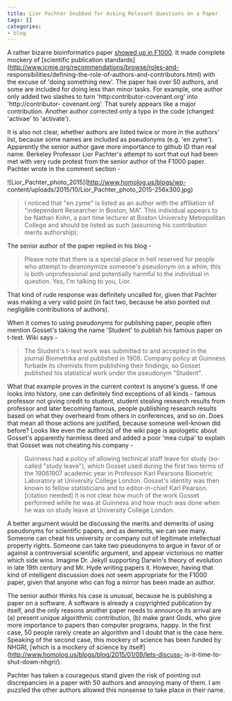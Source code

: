 ```yaml
---
title: Lior Pachter Snubbed for Asking Relevant Questions on a Paper
tags: []
categories:
- blog
---
```

A rather bizarre bioinformatics paper [showed up in
F1000](http://f1000research.com/articles/4-900/v1). It made complete mockery
of [scientific publication
standards](http://www.icmje.org/recommendations/browse/roles-and-
responsibilities/defining-the-role-of-authors-and-contributors.html) with the
excuse of 'doing something new'. The paper has over 50 authors, and some are
included for doing less than minor tasks. For example, one author only added
two slashes to turn 'http:contributor-covenant.org' into 'http://contributor-
covenant.org'. That surely appears like a major contribution. Another author
corrected only a typo in the code (changed 'activae' to 'activate').
<!--more-->

It is also not clear, whether authors are listed twice or more in the authors'
list, because some names are included as pseudonyms (e.g. 'en zyme').
Apparently the senior author gave more importance to github ID than real name.
Berkeley Professor Lior Pachter's attempt to sort that out had been met with
very rude protest from the senior author of the F1000 paper. Pachter wrote in
the comment section -

![Lior_Pachter_photo_2015](http://www.homolog.us/blogs/wp-
content/uploads/2015/10/Lior_Pachter_photo_2015-256x300.jpg)

> I noticed that "en zyme" is listed as an author with the affiliation of
"independent Researcher in Boston, MA". This individual appears to be Nathan
Kohn, a part time lecturer at Boston University Metropolitan College and
should be listed as such (assuming his contribution merits authorship).

The senior author of the paper replied in his blog -

> Please note that there is a special place in hell reserved for people who
attempt to deanonymize someone's pseudonym on a whim; this is both
unprofessional and potentially harmful to the individual in question. Yes, I'm
talking to you, Lior.

That kind of rude response was definitely uncalled for, given that Pachter was
making a very valid point (in fact two, because he also pointed out negligible
contributions of authors).

When it comes to using pseudonyms for publishing paper, people often mention
Gosset's taking the name 'Student' to publish his famous paper on t-test. Wiki
says -

> The Student's t-test work was submitted to and accepted in the journal
Biometrika and published in 1908. Company policy at Guinness forbade its
chemists from publishing their findings, so Gosset published his statistical
work under the pseudonym "Student".

What that example proves in the current context is anyone's guess. If one
looks into history, one can definitely find exceptions of all kinds - famous
professor not giving credit to student, student stealing research results from
professor and later becoming famous, people publishing research results based
on what they overheard from others in conferences, and so on. Does that mean
all those actions are justified, because someone well-known did before? Looks
like even the author(s) of the wiki page is apologetic about Gosset's
apparently harmless deed and added a poor 'mea culpa' to explain that Gosset
was not cheating his company -

> Guinness had a policy of allowing technical staff leave for study (so-called
"study leave"), which Gosset used during the first two terms of the 19061907
academic year in Professor Karl Pearsons Biometric Laboratory at University
College London. Gosset's identity was then known to fellow statisticians and
to editor-in-chief Karl Pearson.[citation needed] It is not clear how much of
the work Gosset performed while he was at Guinness and how much was done when
he was on study leave at University College London.

A better argument would be discussing the merits and demerits of using
pseudonyms for scientific papers, and as demerits, we can see many. Someone
can cheat his university or company out of legitimate intellectual property
rights. Someone can take two pseudonyms to argue in favor of or against a
controversial scientific argument, and appear victorious no matter which side
wins. Imagine Dr. Jekyll supporting Darwin's theory of evolution in late 19th
century and Mr. Hyde writing papers it. However, having that kind of
intelligent discussion does not seem appropriate for the F1000 paper, given
that anyone who can fog a mirror has been made an author.

The senior author thinks his case is unusual, because he is publishing a paper
on a software. A software is already a copyrighted publication by itself, and
the only reasons another paper needs to announce its arrival are (a) present
unique algorithmic contribution, (b) make grant Gods, who give more importance
to papers than computer programs, happy. In the first case, 50 people rarely
create an algorithm and I doubt that is the case here. Speaking of the second
case, this mockery of science has been funded by NHGRI, [which is a mockery of
science by itself](http://www.homolog.us/blogs/blog/2015/01/09/lets-discuss-
is-it-time-to-shut-down-nhgri/).

Pachter has taken a courageous stand given the risk of pointing out
discrepancies in a paper with 50 authors and annoying many of them. I am
puzzled the other authors allowed this nonsense to take place in their name.

